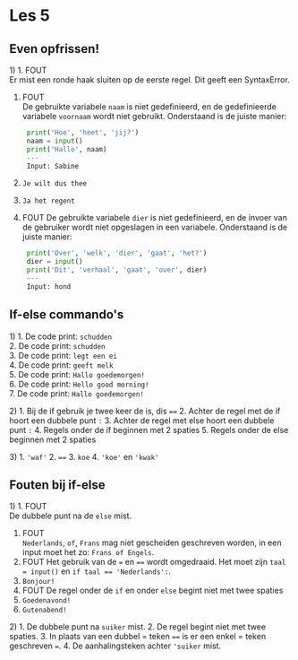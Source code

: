 # Les 5

## Even opfrissen!

1\) 1. FOUT\
Er mist een ronde haak sluiten op de eerste regel. Dit geeft een SyntaxError.

1.  FOUT\
    De gebruikte variabele `naam` is niet gedefinieerd, en de gedefinieerde variabele `voornaam` wordt niet gebruikt. Onderstaand is de juiste manier:

    ```python
     print('Hoe', 'heet', 'jij?')
     naam = input()
     print('Hallo', naam)
     ---
     Input: Sabine
    ```
2. `Je wilt dus thee`
3. `Ja het regent`
4.  FOUT De gebruikte variabele `dier` is niet gedefinieerd, en de invoer van de gebruiker wordt niet opgeslagen in een variabele. Onderstaand is de juiste manier:

    ```python
     print('Over', 'welk', 'dier', 'gaat', 'het?')
     dier = input()
     print('Dit', 'verhaal', 'gaat', 'over', dier)
     ---
     Input: hond
    ```

## If-else commando's

1\) 1. De code print: `schudden`\
2\. De code print: `schudden`\
3\. De code print: `legt een ei`\
4\. De code print: `geeft melk`\
5\. De code print: `Hallo goedemorgen!`\
6\. De code print: `Hello good morning!`\
7\. De code print: `Hallo goedemorgen!`

2\) 1. Bij de if gebruik je twee keer de is, dis `==` 2. Achter de regel met de if hoort een dubbele punt `:` 3. Achter de regel met else hoort een dubbele punt `:` 4. Regels onder de if beginnen met 2 spaties 5. Regels onder de else beginnen met 2 spaties

3\) 1. `'waf'` 2. `==` 3. `koe` 4. `'koe'` en `'kwak'`

## Fouten bij if-else

1\) 1. FOUT\
De dubbele punt na de `else` mist.

1. FOUT\
   `Nederlands`, `of`, `Frans` mag niet gescheiden geschreven worden, in een input moet het zo: `Frans of Engels`.
2. FOUT Het gebruik van de `=` en `==` wordt omgedraaid. Het moet zijn `taal = input()` en `if taal == 'Nederlands':`.
3. `Bonjour!`
4. FOUT De regel onder de `if` en onder `else` begint niet met twee spaties
5. `Goedenavond!`
6. `Gutenabend!`

2\) 1. De dubbele punt na `suiker` mist. 2. De regel begint niet met twee spaties. 3. In plaats van een dubbel = teken `==` is er een enkel = teken geschreven `=`. 4. De aanhalingsteken achter `'suiker` mist.
